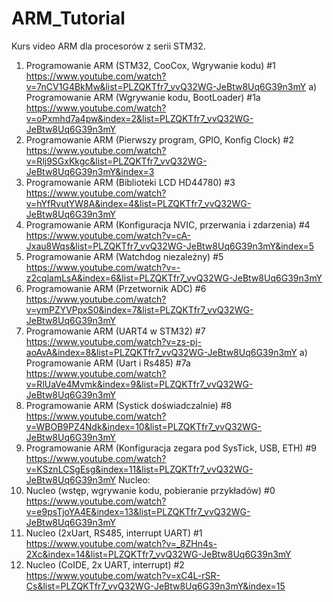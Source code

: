 # ARM_Tutorial
Kurs video ARM dla procesorów z serii STM32.
1) Programowanie ARM (STM32, CooCox, Wgrywanie kodu) #1
  https://www.youtube.com/watch?v=7nCV1G4BkMw&list=PLZQKTfr7_vvQ32WG-JeBtw8Uq6G39n3mY
  a)  Programowanie ARM (Wgrywanie kodu, BootLoader) #1a
  https://www.youtube.com/watch?v=oPxmhd7a4pw&index=2&list=PLZQKTfr7_vvQ32WG-JeBtw8Uq6G39n3mY
2) Programowanie ARM (Pierwszy program, GPIO, Konfig Clock) #2
  https://www.youtube.com/watch?v=Rlj9SGxKkgc&list=PLZQKTfr7_vvQ32WG-JeBtw8Uq6G39n3mY&index=3
3) Programowanie ARM (Biblioteki LCD HD44780) #3
  https://www.youtube.com/watch?v=hYfRvutYW8A&index=4&list=PLZQKTfr7_vvQ32WG-JeBtw8Uq6G39n3mY
4) Programowanie ARM (Konfiguracja NVIC, przerwania i zdarzenia) #4
  https://www.youtube.com/watch?v=cA-Jxau8Wqs&list=PLZQKTfr7_vvQ32WG-JeBtw8Uq6G39n3mY&index=5
5) Programowanie ARM (Watchdog niezależny) #5
  https://www.youtube.com/watch?v=-z2cqlamLsA&index=6&list=PLZQKTfr7_vvQ32WG-JeBtw8Uq6G39n3mY
6) Programowanie ARM (Przetwornik ADC) #6
  https://www.youtube.com/watch?v=ymPZYVPpxS0&index=7&list=PLZQKTfr7_vvQ32WG-JeBtw8Uq6G39n3mY
7) Programowanie ARM (UART4 w STM32) #7
  https://www.youtube.com/watch?v=zs-pj-aoAvA&index=8&list=PLZQKTfr7_vvQ32WG-JeBtw8Uq6G39n3mY
  a) Programowanie ARM (Uart i Rs485) #7a
  https://www.youtube.com/watch?v=RlUaVe4Mvmk&index=9&list=PLZQKTfr7_vvQ32WG-JeBtw8Uq6G39n3mY
8) Programowanie ARM (Systick doświadczalnie) #8
  https://www.youtube.com/watch?v=WBOB9PZ4Ndk&index=10&list=PLZQKTfr7_vvQ32WG-JeBtw8Uq6G39n3mY
9) Programowanie ARM (Konfiguracja zegara pod SysTick, USB, ETH) #9
  https://www.youtube.com/watch?v=KSznLCSgEsg&index=11&list=PLZQKTfr7_vvQ32WG-JeBtw8Uq6G39n3mY
Nucleo:
0) Nucleo (wstęp, wgrywanie kodu, pobieranie przykładów) #0
  https://www.youtube.com/watch?v=e9psTjoYA4E&index=13&list=PLZQKTfr7_vvQ32WG-JeBtw8Uq6G39n3mY
1) Nucleo (2xUart, RS485, interrupt UART) #1
  https://www.youtube.com/watch?v=_8ZHn4s-2Xc&index=14&list=PLZQKTfr7_vvQ32WG-JeBtw8Uq6G39n3mY
2) Nucleo (CoIDE, 2x UART, interrupt) #2
  https://www.youtube.com/watch?v=xC4L-rSR-Cs&list=PLZQKTfr7_vvQ32WG-JeBtw8Uq6G39n3mY&index=15
